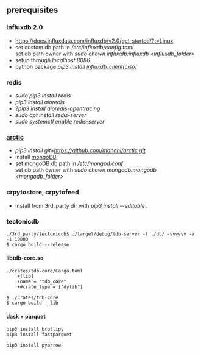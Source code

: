 ## prerequisites
### influxdb 2.0
* https://docs.influxdata.com/influxdb/v2.0/get-started/?t=Linux
* set custom db path in */etc/influxdb/config.toml*  
set db path owner with *sudo chown influxdb:influxdb <influxdb_folder>*
* setup through *localhost:8086*
* python package *pip3 install [influxdb_client[ciso]](https://github.com/influxdata/influxdb-client-python)*
### redis
* *sudo pip3 install redis*
* *pip3 install aioredis*
* ?*pip3 install aioredis-opentracing*
* *sudo apt install redis-server*
* *sudo systemctl enable redis-server*
### [arctic](https://arctic.readthedocs.io/en/latest/)
* *pip3 install git+https://github.com/manahl/arctic.git*
* install [mongoDB](https://docs.mongodb.com/manual/tutorial/install-mongodb-on-ubuntu/)
* set mongoDB db path in */etc/mongod.conf*  
set db path owner with *sudo chown mongodb:mongodb <mongodb_folder>*

### crpytostore, crpytofeed
* install from 3rd_party dir with *pip3 install --editable .*

### tectonicdb
```
./3rd_party/tectonicdb$ ./target/debug/tdb-server -f ./db/ -vvvvvv -a -i 10000
$ cargo build --release
```
#### libtdb-core.so
```
./crates/tdb-core/Cargo.toml
    +[lib]
    +name = "tdb_core"
    +#crate_type = ["dylib"]
   
$ ./crates/tdb-core
$ cargo build --lib
```

#### dask + parquet
```
pip3 install brotlipy
pip3 install fastparquet

pip3 install pyarrow
```
